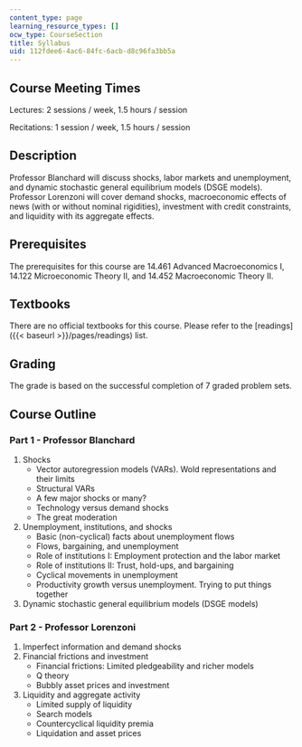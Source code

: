 ```yaml
---
content_type: page
learning_resource_types: []
ocw_type: CourseSection
title: Syllabus
uid: 112fdee6-4ac6-84fc-6acb-d8c96fa3bb5a
---
```


Course Meeting Times
--------------------

Lectures: 2 sessions / week, 1.5 hours / session

Recitations: 1 session / week, 1.5 hours / session

Description
-----------

Professor Blanchard will discuss shocks, labor markets and unemployment, and dynamic stochastic general equilibrium models (DSGE models). Professor Lorenzoni will cover demand shocks, macroeconomic effects of news (with or without nominal rigidities), investment with credit constraints, and liquidity with its aggregate effects.

Prerequisites
-------------

The prerequisites for this course are 14.461 Advanced Macroeconomics I, 14.122 Microeconomic Theory II, and 14.452 Macroeconomic Theory II.

Textbooks
---------

There are no official textbooks for this course. Please refer to the [readings]({{< baseurl >}}/pages/readings) list.

Grading
-------

The grade is based on the successful completion of 7 graded problem sets.

Course Outline
--------------

### Part 1 - Professor Blanchard

1.  Shocks
    *   Vector autoregression models (VARs). Wold representations and their limits
    *   Structural VARs
    *   A few major shocks or many?
    *   Technology versus demand shocks
    *   The great moderation
2.  Unemployment, institutions, and shocks
    *   Basic (non-cyclical) facts about unemployment flows
    *   Flows, bargaining, and unemployment
    *   Role of institutions I: Employment protection and the labor market
    *   Role of institutions II: Trust, hold-ups, and bargaining
    *   Cyclical movements in unemployment
    *   Productivity growth versus unemployment. Trying to put things together
3.  Dynamic stochastic general equilibrium models (DSGE models)

### Part 2 - Professor Lorenzoni

1.  Imperfect information and demand shocks
2.  Financial frictions and investment
    *   Financial frictions: Limited pledgeability and richer models
    *   Q theory
    *   Bubbly asset prices and investment
3.  Liquidity and aggregate activity
    *   Limited supply of liquidity
    *   Search models
    *   Countercyclical liquidity premia
    *   Liquidation and asset prices